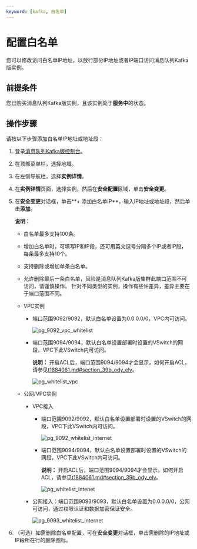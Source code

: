 ```yaml
---
keyword: [kafka, 白名单]
---
```


# 配置白名单

您可以修改访问白名单IP地址，以放行部分IP地址或者IP端口访问消息队列Kafka版实例。

## 前提条件

您已购买消息队列Kafka版实例，且该实例处于**服务中**的状态。

## 操作步骤

请按以下步骤添加白名单IP地址或地址段：

1.  登录[消息队列Kafka版控制台](http://kafka.console.aliyun.com)。
2.  在顶部菜单栏，选择地域。
3.  在左侧导航栏，选择**实例详情**。
4.  在**实例详情**页面，选择实例，然后在**安全配置**区域，单击**安全变更**。
5.  在**安全变更**对话框，单击**+ 添加白名单IP**，输入IP地址或地址段，然后单击**添加**。

    **说明：**

    -   白名单最多支持100条。
    -   增加白名单时，可填写IP和IP段，还可用英文逗号分隔多个IP或者IP段，每条最多支持10个。
    -   支持删除或增加单条白名单。
    -   允许删除最后一条白名单，风险是消息队列Kafka版集群此端口范围不可访问，请谨慎操作。
    针对不同类型的实例，操作有些许差异，差异主要在于端口范围不同。

    -   VPC实例
        -   端口范围9092/9092，默认白名单设置为0.0.0.0/0，VPC内可访问。

            ![pg_9092_vpc_whitelist](https://static-aliyun-doc.oss-accelerate.aliyuncs.com/assets/img/zh-CN/3506119951/p99676.png)

        -   端口范围9094/9094，默认白名单设置部署时设置的VSwitch的网段，VPC下此VSwitch内可访问。

            **说明：** 开启ACL后，端口范围9094/9094才会显示。如何开启ACL，请参见[t1884061.md\#section\_39b\_ody\_elv](/intl.zh-CN/权限控制/SASL用户授权.md)。

            ![pg_whitelist_vpc](https://static-aliyun-doc.oss-accelerate.aliyuncs.com/assets/img/zh-CN/3506119951/p99675.png)

    -   公网/VPC实例
        -   VPC接入
            -   端口范围9092/9092，默认白名单设置部署时设置的VSwitch的网段，VPC下此VSwitch内可访问。

                ![pg_9092_whitelist_internet](https://static-aliyun-doc.oss-accelerate.aliyuncs.com/assets/img/zh-CN/3506119951/p99677.png)

            -   端口范围9094/9094，默认白名单设置部署时设置的VSwitch的网段，VPC下此VSwitch内可访问。

                **说明：** 开启ACL后，端口范围9094/9094才会显示。如何开启ACL，请参见[t1884061.md\#section\_39b\_ody\_elv](/intl.zh-CN/权限控制/SASL用户授权.md)。

                ![pg_whitelist_intenet](https://static-aliyun-doc.oss-accelerate.aliyuncs.com/assets/img/zh-CN/3506119951/p99674.png)

        -   公网接入：端口范围9093/9093，默认白名单设置为0.0.0.0/0，公网可访问，通过权限认证和数据加密保证安全。

            ![pg_9093_whitelist_internet](https://static-aliyun-doc.oss-accelerate.aliyuncs.com/assets/img/zh-CN/3506119951/p99678.png)

6.  （可选）如需删除白名单配置，可在**安全变更**对话框，单击需删除的IP地址或IP段所在行的删除图标。

